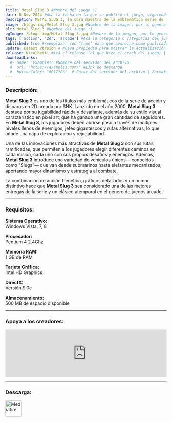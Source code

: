 ```yaml
---
title: Metal Slug 3 #Nombre del juego :)
date: 8 Nov 2024 #Acá la fecha en la que se publicó el juego, siguiendo este formato: Dia "30", Mes "Oct", Año "2024" = como debe quedar: 30 Oct 2024
description: METAL SLUG 3, la obra maestra de la emblemática serie de juegos de acción y disparos en 2D de SNK, continúa fascinando a millones de fanáticos en todo el mundo hasta el día de hoy por sus intrincados gráficos en pixel art y sus controles de juego simples e intuitivos. #Acá una mini descripción del juego
image: /blogs-img/Metal Slug 3.jpg #Nombre de la imagen, por lo general es exactamente el mismo nombre que el juego excluyendo lo ":" (Dos puntos)
alt: Metal Slug 3 #Nombre del juego :)
ogImage: /blogs-img/Metal Slug 3.jpg #Nombre de la imagen, por lo general es exactamente el mismo nombre que el juego excluyendo lo ":" (Dos puntos)
tags: ['acción', '2d', 'arcade'] #Acá la categoría o categorías del juego, si es más de una se coloca en este formato: ['categoría1', 'categoría2']
published: true #reemplazar con "true" para que aparezca como publicado
update: Latest Version # Nueva propiedad para mostrar la actualización | Formato: v1.0.0
release: Nicolhetti #Acá el release (el que hizo el crack del juego) | Formato: Nicolhetti
downloadLinks:
  #- name: "Example1" #Nombre del servidor del archivo
  #  url: "https://example1.com/" #Link de descarga
  #  buttonColor: "#0171F0"  # Color del servidor del archivo | Formato hexadecimal | MediaFire: #0171F0 | Buzzheavier: #FF6600 |
---
```


<!--En VSCode seleccionando una palabra, por ejemplo: "Metal Slug 3" y apretando Ctrl+F2 se seleccionan todas las palabras iguales-->

### Descripción:
**Metal Slug 3** es uno de los títulos más emblemáticos de la serie de acción y disparos en 2D creada por SNK. Lanzado en el año 2000, **Metal Slug 3** destaca por su jugabilidad rápida y desafiante, además de su estilo visual característico en pixel art, que ha ganado una gran cantidad de seguidores. En **Metal Slug 3**, los jugadores deben abrirse paso a través de múltiples niveles llenos de enemigos, jefes gigantescos y rutas alternativas, lo que añade una capa de exploración y rejugabilidad.

Una de las innovaciones más atractivas de **Metal Slug 3** son sus rutas ramificadas, que permiten a los jugadores elegir diferentes caminos en cada misión, cada uno con sus propios desafíos y enemigos. Además, **Metal Slug 3** introduce una variedad de vehículos únicos —conocidos como "Slugs"— que van desde submarinos hasta elefantes mecanizados, aportando mayor dinamismo y estrategia al combate.

La combinación de acción frenética, gráficos detallados y un humor distintivo hace que **Metal Slug 3** sea considerado una de las mejores entregas de la serie y un clásico atemporal en el género de juegos arcade.
<!--Prompt para Chat-GPT: Hazme una descripción para el juego "Metal Slug 3" y cada que menciones "Metal Slug 3" ponlo en negrita -->

---

### Requisitos:
**Sistema Operativo:**  
Windows Vista, 7, 8

**Procesador:**  
Pentium 4 2.4Ghz

**Memoria RAM:**  
1 GB de RAM

**Tarjeta Gráfica:**  
Intel HD Graphics

**DirectX:**  
Versión 9.0c

**Almacenamiento:**  
500 MB de espacio disponible

<!--Si falta o sobra un requisito se quita o se agrega manteniendo el mismo formato-->

---

### Apoya a los creadores:
<iframe src="https://store.steampowered.com/widget/250180/" frameborder="0" style="background-color: transparent; width: 100% !important; aspect-ratio: 646 / 190;"></iframe>

<!--Reemplazar los numeros (AppID) del juego (en este caso 2668510) por el numero (AppID) correspondiente con el juego a publicar-->
<!--El AppID se encuentra en la URL del Juego en Steam-->

---

### Descarga:

[<img src="https://gist.github.com/cxmeel/0dbc95191f239b631c3874f4ccf114e2/raw/download.svg" alt="Mediafire" height="50" />](https://www.mediafire.com/file/hxaf4eud2ljyidr/Metal_Slug_3.zip/file)

<!-- # se debe reemplazar por el link de descarga-->

<!--NOMBRE-DEL-SERVICIO se debe reemplazar por el servicio donde está subido el juego-->